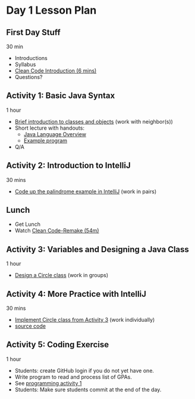 # Day 1 Lesson Plan

## First Day Stuff

30 min

- Introductions
- Syllabus
- [Clean Code Introduction (6 mins)](https://learning.oreilly.com/videos/clean-code/9780134661742/9780134661742-CODE_01_00_00)
- Questions?

## Activity 1: Basic Java Syntax

1 hour

- [Brief introduction to classes and objects](../activities/activity1-1classesObjects.md) (work with neighbor(s))
- Short lecture with handouts:
	- [Java Language Overview](../cheatsheets/javaBasics.md)
	- [Example program](../activities/activity1-1basicJavaSyntax.md)
- Q/A

## Activity 2: Introduction to IntelliJ

30 mins

- [Code up the palindrome example in IntelliJ](../activities/activity1-2palindrome.md) (work in pairs)

## Lunch

- Get Lunch
- Watch [Clean Code-Remake (54m)](../videos/01-clean_code.md)

## Activity 3: Variables and Designing a Java Class

1 hour

- [Design a Circle class](../activities/activity1-3circleClass.md) (work in groups)

## Activity 4: More Practice with IntelliJ

30 mins

- [Implement Circle class from Activity 3](../activities/activity1-4codeCircleClass.md) (work individually)
- [source code](https://github.com/sdp-resources/basicGraphing/releases/tag/WritingCircleAssignment)

## Activity 5: Coding Exercise

1 hour

- Students: create GitHub login if you do not yet have one.
- Write program to read and process list of GPAs.
- See [programming activity 1](../activities/activity1-5gpaCalculator.md)
- Students: Make sure students commit at the end of the day.
